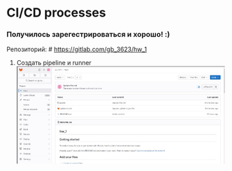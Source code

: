 # CI/CD processes
  ### Получилось зарегестрироваться и хорошо! :)
  
  Репозиторий: # https://gitlab.com/gb_3623/hw_1
  
  1. Создать pipeline и runner
  ![pipeline](https://github.com/yurtochka/CI_CD_processes/blob/main/pipeline.jpg) 
